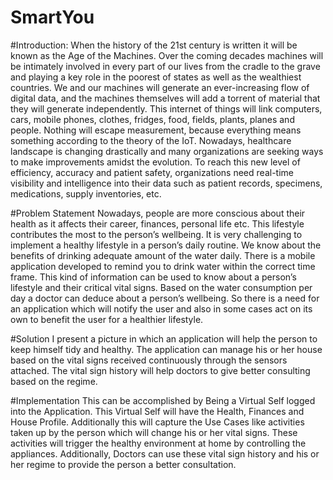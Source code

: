 # SmartYou

#Introduction:
When the history of the 21st century is written it will be known as the Age of the Machines. Over the coming decades machines will be intimately involved in every part of our lives from the cradle to the grave and playing a key role in the poorest of states as well as the wealthiest countries.
We and our machines will generate an ever-increasing flow of digital data, and the machines themselves will add a torrent of material that they will generate independently.
This internet of things will link computers, cars, mobile phones, clothes, fridges, food, fields, plants, planes and people. Nothing will escape measurement, because everything means something according to the theory of the IoT. 
Nowadays, healthcare landscape is changing drastically and many organizations are seeking ways to make improvements amidst the evolution. To reach this new level of efficiency, accuracy and patient safety, organizations need real-time visibility and intelligence into their data such as patient records, specimens, medications, supply inventories, etc.

#Problem Statement
Nowadays, people are more conscious about their health as it affects their career, finances, personal life etc. This lifestyle contributes the most to the person’s wellbeing. It is very challenging to implement a healthy lifestyle in a person’s daily routine.
We know about the benefits of drinking adequate amount of the water daily. There is a mobile application developed to remind you to drink water within the correct time frame. This kind of information can be used to know about a person’s lifestyle and their critical vital signs. Based on the water consumption per day a doctor can deduce about a person’s wellbeing. 
So there is a need for an application which will notify the user and also in some cases act on its own to benefit the user for a healthier lifestyle.

#Solution
I present a picture in which an application will help the person to keep himself tidy and healthy. The application can manage his or her house based on the vital signs received continuously through the sensors attached. The vital sign history will help doctors to give better consulting based on the regime.

#Implementation
This can be accomplished by Being a Virtual Self logged into the Application. This Virtual Self will have the Health, Finances and House Profile. Additionally this will capture the Use Cases like activities taken up by the person which will change his or her vital signs. These activities will trigger the healthy environment at home by controlling the appliances.
Additionally, Doctors can use these vital sign history and his or her regime to provide the person a better consultation.

